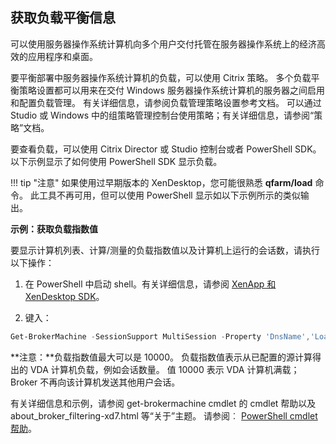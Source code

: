 ## 获取负载平衡信息

可以使用服务器操作系统计算机向多个用户交付托管在服务器操作系统上的经济高效的应用程序和桌面。

要平衡部署中服务器操作系统计算机的负载，可以使用 Citrix 策略。 多个负载平衡策略设置都可以用来在交付 Windows 服务器操作系统计算机的服务器之间启用和配置负载管理。 有关详细信息，请参阅负载管理策略设置参考文档。 可以通过 Studio 或 Windows 中的组策略管理控制台使用策略；有关详细信息，请参阅“策略”文档。

要查看负载，可以使用 Citrix Director 或 Studio 控制台或者 PowerShell SDK。以下示例显示了如何使用 PowerShell SDK 显示负载。

!!! tip "注意" 如果使用过早期版本的 XenDesktop，您可能很熟悉 **qfarm/load** 命令。 此工具不再可用，但可以使用 PowerShell 显示如以下示例所示的类似输出。

**示例：获取负载指数值**

要显示计算机列表、计算/测量的负载指数值以及计算机上运行的会话数，请执行以下操作：

  1. 在 PowerShell 中启动 shell。有关详细信息，请参阅 [XenApp 和 XenDesktop SDK](./)。

  2. 键入：

```powershell
Get-BrokerMachine -SessionSupport MultiSession -Property 'DnsName','LoadIndex','SessionCount'
```

**注意：**负载指数值最大可以是 10000。 负载指数值表示从已配置的源计算得出的 VDA 计算机负载，例如会话数量。 值 10000 表示 VDA 计算机满载；Broker 不再向该计算机发送其他用户会话。

有关详细信息和示例，请参阅 get-brokermachine cmdlet 的 cmdlet 帮助以及 about_broker_filtering-xd7.html 等“关于”主题。 请参阅︰ [PowerShell cmdlet 帮助](http://docs.citrix.com/en-us/xenapp-and-xendesktop/7-6/cds-sdk-wrapper-rho/xad-commands.html)。